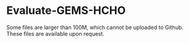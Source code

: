 # Evaluate-GEMS-HCHO
Some files are larger than 100M, which cannot be uploaded to Github. These files are available upon request. 
